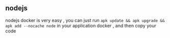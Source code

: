 ## nodejs 

nodejs docker is very easy , you can just run `apk update && apk upgrade && apk add --nocache node` in your application docker , and then copy your code
